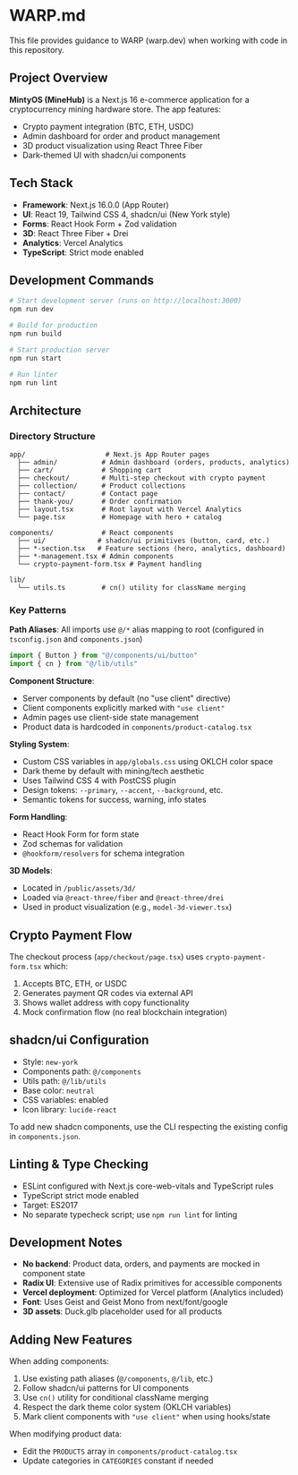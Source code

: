 # WARP.md

This file provides guidance to WARP (warp.dev) when working with code in this repository.

## Project Overview

**MintyOS (MineHub)** is a Next.js 16 e-commerce application for a cryptocurrency mining hardware store. The app features:
- Crypto payment integration (BTC, ETH, USDC)
- Admin dashboard for order and product management
- 3D product visualization using React Three Fiber
- Dark-themed UI with shadcn/ui components

## Tech Stack

- **Framework**: Next.js 16.0.0 (App Router)
- **UI**: React 19, Tailwind CSS 4, shadcn/ui (New York style)
- **Forms**: React Hook Form + Zod validation
- **3D**: React Three Fiber + Drei
- **Analytics**: Vercel Analytics
- **TypeScript**: Strict mode enabled

## Development Commands

```bash
# Start development server (runs on http://localhost:3000)
npm run dev

# Build for production
npm run build

# Start production server
npm run start

# Run linter
npm run lint
```

## Architecture

### Directory Structure

```
app/                    # Next.js App Router pages
  ├── admin/           # Admin dashboard (orders, products, analytics)
  ├── cart/            # Shopping cart
  ├── checkout/        # Multi-step checkout with crypto payment
  ├── collection/      # Product collections
  ├── contact/         # Contact page
  ├── thank-you/       # Order confirmation
  ├── layout.tsx       # Root layout with Vercel Analytics
  └── page.tsx         # Homepage with hero + catalog

components/            # React components
  ├── ui/             # shadcn/ui primitives (button, card, etc.)
  ├── *-section.tsx   # Feature sections (hero, analytics, dashboard)
  ├── *-management.tsx # Admin components
  └── crypto-payment-form.tsx # Payment handling

lib/
  └── utils.ts         # cn() utility for className merging
```

### Key Patterns

**Path Aliases**: All imports use `@/*` alias mapping to root (configured in `tsconfig.json` and `components.json`)

```typescript
import { Button } from "@/components/ui/button"
import { cn } from "@/lib/utils"
```

**Component Structure**: 
- Server components by default (no "use client" directive)
- Client components explicitly marked with `"use client"`
- Admin pages use client-side state management
- Product data is hardcoded in `components/product-catalog.tsx`

**Styling System**:
- Custom CSS variables in `app/globals.css` using OKLCH color space
- Dark theme by default with mining/tech aesthetic
- Uses Tailwind CSS 4 with PostCSS plugin
- Design tokens: `--primary`, `--accent`, `--background`, etc.
- Semantic tokens for success, warning, info states

**Form Handling**: 
- React Hook Form for form state
- Zod schemas for validation
- `@hookform/resolvers` for schema integration

**3D Models**: 
- Located in `/public/assets/3d/`
- Loaded via `@react-three/fiber` and `@react-three/drei`
- Used in product visualization (e.g., `model-3d-viewer.tsx`)

## Crypto Payment Flow

The checkout process (`app/checkout/page.tsx`) uses `crypto-payment-form.tsx` which:
1. Accepts BTC, ETH, or USDC
2. Generates payment QR codes via external API
3. Shows wallet address with copy functionality
4. Mock confirmation flow (no real blockchain integration)

## shadcn/ui Configuration

- Style: `new-york`
- Components path: `@/components`
- Utils path: `@/lib/utils`
- Base color: `neutral`
- CSS variables: enabled
- Icon library: `lucide-react`

To add new shadcn components, use the CLI respecting the existing config in `components.json`.

## Linting & Type Checking

- ESLint configured with Next.js core-web-vitals and TypeScript rules
- TypeScript strict mode enabled
- Target: ES2017
- No separate typecheck script; use `npm run lint` for linting

## Development Notes

- **No backend**: Product data, orders, and payments are mocked in component state
- **Radix UI**: Extensive use of Radix primitives for accessible components
- **Vercel deployment**: Optimized for Vercel platform (Analytics included)
- **Font**: Uses Geist and Geist Mono from next/font/google
- **3D assets**: Duck.glb placeholder used for all products

## Adding New Features

When adding components:
1. Use existing path aliases (`@/components`, `@/lib`, etc.)
2. Follow shadcn/ui patterns for UI components
3. Use `cn()` utility for conditional className merging
4. Respect the dark theme color system (OKLCH variables)
5. Mark client components with `"use client"` when using hooks/state

When modifying product data:
- Edit the `PRODUCTS` array in `components/product-catalog.tsx`
- Update categories in `CATEGORIES` constant if needed
